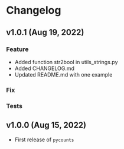 # Changelog

<!--next-version-placeholder-->

## v1.0.1 (Aug 19, 2022)

### Feature

- Added function str2bool in utils_strings.py
- Added CHANGELOG.md
- Updated README.md with one example

### Fix

### Tests

## v1.0.0 (Aug 15, 2022)

- First release of `pycounts`